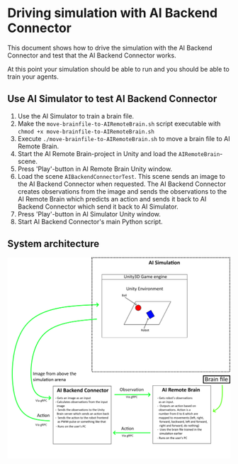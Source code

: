 # Driving simulation with AI Backend Connector
This document shows how to drive the simulation with the AI Backend Connector and test that the AI Backend Connector works.

At this point your simulation should be able to run and you should be able to train your agents.


## Use AI Simulator to test AI Backend Connector

1. Use the AI Simulator to train a brain file.
1. Make the `move-brainfile-to-AIRemoteBrain.sh` script executable with `chmod +x move-brainfile-to-AIRemoteBrain.sh`
1. Execute `./move-brainfile-to-AIRemoteBrain.sh` to move a brain file to AI Remote Brain.
1. Start the AI Remote Brain-project in Unity and load the `AIRemoteBrain`-scene.
1. Press 'Play'-button in AI Remote Brain Unity window.
1. Load the scene `AIBackendConnectorTest`. This scene sends an image to the AI Backend Connector when requested. The AI Backend Connector creates observations from the image and sends the observations to the AI Remote Brain which predicts an action and sends it back to AI Backend Connector which send it back to AI Simulator.
1. Press 'Play'-button in AI Simulator Unity window.
1. Start AI Backend Connector's main Python script.


## System architecture
![system-architecture](images/system-architecture_AISimulation_AIBackendConnector_AIRemoteBrain.png)
